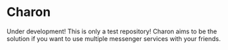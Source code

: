 # Charon
Under development! This is only a test repository! Charon aims to be the solution if you want to use multiple messenger services with your friends.
